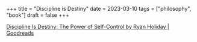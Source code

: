 +++
title = "Discipline is Destiny"
date = 2023-03-10
tags = ["philosophy", "book"]
draft = false
+++

[Discipline Is Destiny: The Power of Self-Control by Ryan Holiday | Goodreads](https://www.goodreads.com/book/show/60018575-discipline-is-destiny?ref=nav_sb_ss_1_20)
